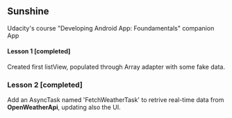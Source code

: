 ## Sunshine 


Udacity's course "Developing Android App: Foundamentals" companion App

#### Lesson 1 [completed]

Created first listView, populated through Array adapter with some fake data.

### Lesson 2 [completed]

Add an AsyncTask named 'FetchWeatherTask' to retrive real-time data from **OpenWeatherApi**, updating also the UI.